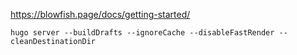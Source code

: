 https://blowfish.page/docs/getting-started/

```
hugo server --buildDrafts --ignoreCache --disableFastRender --cleanDestinationDir
```